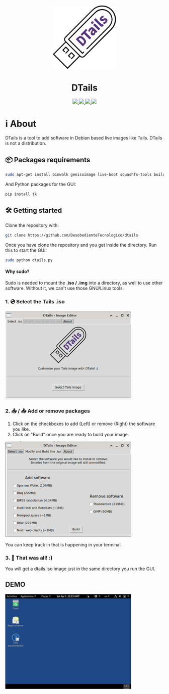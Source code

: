 <p align="center">
    <img alt="Dtails" src="img/dtails.png" width="200"/>
</p>
<h1 align="center">DTails</h1>

<p align="center">
  <a href="https://opensource.org/licenses/MIT" title="License: MIT">
    <img src="https://img.shields.io/badge/License-GPLv3-red">
  </a>
  <a href="https://twitter.com/DesobedienteTec" title="Twitter">
  <img src="https://img.shields.io/twitter/follow/DesobedienteTecnologico?style=social">
  </a>
  <a href="lnurlp:dt@getalby.com" title="Lightning">
  <img src="https://img.shields.io/badge/%E2%9A%A1-dt%40getalby.com-orange">
  </a>
  <a href="http://btcpay.desobedientetecnologico.com/" title="Bitcoin / BIP47">
  <img src="https://img.shields.io/badge/%20%F0%9F%A5%B7-btcpay.desobedientetecnologico.com-yellow?logo=bitcoin">
  </a>
  
</p>


# ℹ️ About

DTails is a tool to add software in Debian based live images like Tails. DTails is not a distribution.

## 📦 Packages requirements

```bash
sudo apt-get install binwalk genisoimage live-boot squashfs-tools build-essential
```

And Python packages for the GUI:
```bash
pip install tk
```

## 🛠 Getting started
Clone the repository with:

```bash
git clone https://github.com/DesobedienteTecnologico/dtails
```

Once you have clone the repository and you get inside the directory. Run this to start the GUI:


```bash
sudo python dtails.py
```

#### Why sudo?
Sudo is needed to mount the <b>.iso / .img</b> into a directory, as well to use other software. Without it, we can't use those GNU/Linux tools.

### 1. 💿 Select the Tails .iso

<img alt="Dtails" src="img/gui.png" width="400"/>

### 2. 📥 / 📤 Add or remove packages
 1. Click on the checkboxes to add (Left) or remove (Right) the software you like.
 2. Click on "Build" once you are ready to build your image.

<img alt="Dtails" src="img/gui2.png" width="400"/>

You can keep track in that is happening in your terminal.


### 3. 💽 That was all! :)
You will get a dtails.iso image just in the same directory you run the GUI.

## DEMO
<img alt="Dtails" src="img/demo.gif" width="400"/>

